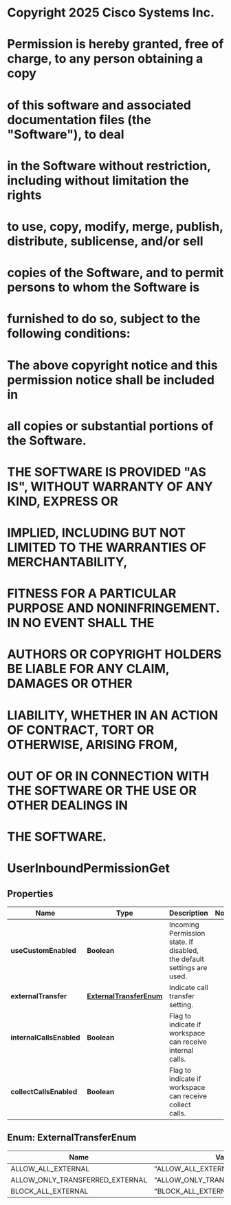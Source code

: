 <!--  Copyright 2025 Cisco Systems Inc.

Permission is hereby granted, free of charge, to any person obtaining a copy
of this software and associated documentation files (the "Software"), to deal
in the Software without restriction, including without limitation the rights
to use, copy, modify, merge, publish, distribute, sublicense, and/or sell
copies of the Software, and to permit persons to whom the Software is
furnished to do so, subject to the following conditions:

The above copyright notice and this permission notice shall be included in
all copies or substantial portions of the Software.

THE SOFTWARE IS PROVIDED "AS IS", WITHOUT WARRANTY OF ANY KIND, EXPRESS OR
IMPLIED, INCLUDING BUT NOT LIMITED TO THE WARRANTIES OF MERCHANTABILITY,
FITNESS FOR A PARTICULAR PURPOSE AND NONINFRINGEMENT. IN NO EVENT SHALL THE
AUTHORS OR COPYRIGHT HOLDERS BE LIABLE FOR ANY CLAIM, DAMAGES OR OTHER
LIABILITY, WHETHER IN AN ACTION OF CONTRACT, TORT OR OTHERWISE, ARISING FROM,
OUT OF OR IN CONNECTION WITH THE SOFTWARE OR THE USE OR OTHER DEALINGS IN
THE SOFTWARE.-->
# Copyright 2025 Cisco Systems Inc.
#
# Permission is hereby granted, free of charge, to any person obtaining a copy
# of this software and associated documentation files (the "Software"), to deal
# in the Software without restriction, including without limitation the rights
# to use, copy, modify, merge, publish, distribute, sublicense, and/or sell
# copies of the Software, and to permit persons to whom the Software is
# furnished to do so, subject to the following conditions:
#
# The above copyright notice and this permission notice shall be included in
# all copies or substantial portions of the Software.
#
# THE SOFTWARE IS PROVIDED "AS IS", WITHOUT WARRANTY OF ANY KIND, EXPRESS OR
# IMPLIED, INCLUDING BUT NOT LIMITED TO THE WARRANTIES OF MERCHANTABILITY,
# FITNESS FOR A PARTICULAR PURPOSE AND NONINFRINGEMENT. IN NO EVENT SHALL THE
# AUTHORS OR COPYRIGHT HOLDERS BE LIABLE FOR ANY CLAIM, DAMAGES OR OTHER
# LIABILITY, WHETHER IN AN ACTION OF CONTRACT, TORT OR OTHERWISE, ARISING FROM,
# OUT OF OR IN CONNECTION WITH THE SOFTWARE OR THE USE OR OTHER DEALINGS IN
# THE SOFTWARE.



# UserInboundPermissionGet


## Properties

| Name | Type | Description | Notes |
|------------ | ------------- | ------------- | -------------|
|**useCustomEnabled** | **Boolean** | Incoming Permission state. If disabled, the default settings are used. |  |
|**externalTransfer** | [**ExternalTransferEnum**](#ExternalTransferEnum) | Indicate call transfer setting. |  |
|**internalCallsEnabled** | **Boolean** | Flag to indicate if workspace can receive internal calls. |  |
|**collectCallsEnabled** | **Boolean** | Flag to indicate if workspace can receive collect calls. |  |



## Enum: ExternalTransferEnum

| Name | Value |
|---- | -----|
| ALLOW_ALL_EXTERNAL | &quot;ALLOW_ALL_EXTERNAL&quot; |
| ALLOW_ONLY_TRANSFERRED_EXTERNAL | &quot;ALLOW_ONLY_TRANSFERRED_EXTERNAL&quot; |
| BLOCK_ALL_EXTERNAL | &quot;BLOCK_ALL_EXTERNAL&quot; |



